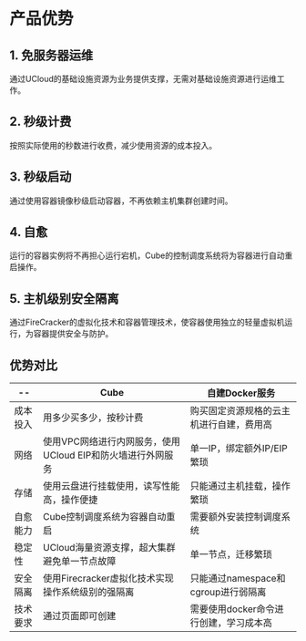 # 产品优势

## 1. 免服务器运维

通过UCloud的基础设施资源为业务提供支撑，无需对基础设施资源进行运维工作。

## 2. 秒级计费

按照实际使用的秒数进行收费，减少使用资源的成本投入。

## 3. 秒级启动

通过使用容器镜像秒级启动容器，不再依赖主机集群创建时间。

## 4. 自愈

运行的容器实例将不再担心运行宕机，Cube的控制调度系统将为容器进行自动重启操作。

## 5. 主机级别安全隔离

通过FireCracker的虚拟化技术和容器管理技术，使容器使用独立的轻量虚拟机运行，为容器提供安全与防护。

## 优势对比

|--|Cube|自建Docker服务|
|---|---|---|
|成本投入|用多少买多少，按秒计费|购买固定资源规格的云主机进行自建，费用高|
|网络|使用VPC网络进行内网服务，使用UCloud EIP和防火墙进行外网服务|单一IP，绑定额外IP/EIP繁琐|
|存储|使用云盘进行挂载使用，读写性能高，操作便捷|只能通过主机挂载，操作繁琐|
|自愈能力|Cube控制调度系统为容器自动重启|需要额外安装控制调度系统|
|稳定性|UCloud海量资源支撑，超大集群避免单一节点故障|单一节点，迁移繁琐|
|安全隔离|使用Firecracker虚拟化技术实现操作系统级别的强隔离|只能通过namespace和cgroup进行弱隔离|
|技术要求|通过页面即可创建|需要使用docker命令进行创建，学习成本高|